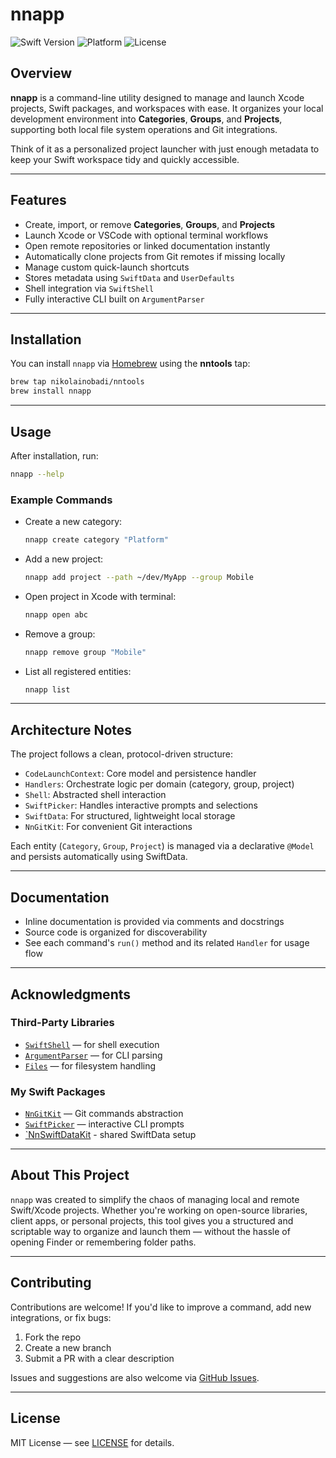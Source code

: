 # nnapp

![Swift Version](https://badgen.net/badge/swift/6.0%2B/purple)
![Platform](https://img.shields.io/badge/platform-macOS%2014-blue)
![License](https://img.shields.io/badge/license-MIT-lightgray)

## Overview

**nnapp** is a command-line utility designed to manage and launch Xcode projects, Swift packages, and workspaces with ease. It organizes your local development environment into **Categories**, **Groups**, and **Projects**, supporting both local file system operations and Git integrations.

Think of it as a personalized project launcher with just enough metadata to keep your Swift workspace tidy and quickly accessible.

---

## Features

- Create, import, or remove **Categories**, **Groups**, and **Projects**
- Launch Xcode or VSCode with optional terminal workflows
- Open remote repositories or linked documentation instantly
- Automatically clone projects from Git remotes if missing locally
- Manage custom quick-launch shortcuts
- Stores metadata using `SwiftData` and `UserDefaults`
- Shell integration via `SwiftShell`
- Fully interactive CLI built on `ArgumentParser`

---

## Installation

You can install `nnapp` via [Homebrew](https://brew.sh) using the **nntools** tap:

```sh
brew tap nikolainobadi/nntools
brew install nnapp
```

---

## Usage

After installation, run:

```sh
nnapp --help
```

### Example Commands

- Create a new category:
  ```sh
  nnapp create category "Platform"
  ```

- Add a new project:
  ```sh
  nnapp add project --path ~/dev/MyApp --group Mobile
  ```

- Open project in Xcode with terminal:
  ```sh
  nnapp open abc
  ```

- Remove a group:
  ```sh
  nnapp remove group "Mobile"
  ```

- List all registered entities:
  ```sh
  nnapp list
  ```

---

## Architecture Notes

The project follows a clean, protocol-driven structure:

- `CodeLaunchContext`: Core model and persistence handler
- `Handlers`: Orchestrate logic per domain (category, group, project)
- `Shell`: Abstracted shell interaction
- `SwiftPicker`: Handles interactive prompts and selections
- `SwiftData`: For structured, lightweight local storage
- `NnGitKit`: For convenient Git interactions

Each entity (`Category`, `Group`, `Project`) is managed via a declarative `@Model` and persists automatically using SwiftData.

---

## Documentation

- Inline documentation is provided via comments and docstrings
- Source code is organized for discoverability
- See each command's `run()` method and its related `Handler` for usage flow

---

## Acknowledgments

### Third-Party Libraries
- [`SwiftShell`](https://github.com/kareman/SwiftShell) — for shell execution
- [`ArgumentParser`](https://github.com/apple/swift-argument-parser) — for CLI parsing
- [`Files`](https://github.com/JohnSundell/Files) — for filesystem handling

### My Swift Packages
- [`NnGitKit`](https://github.com/nikolainobadi/NnGitKit) — Git commands abstraction
- [`SwiftPicker`](https://github.com/nikolainobadi/SwiftPicker) — interactive CLI prompts
- [`NnSwiftDataKit](https://github.com/nikolainobadi/NnSwiftDataKit) - shared SwiftData setup

---

## About This Project

`nnapp` was created to simplify the chaos of managing local and remote Swift/Xcode projects. Whether you're working on open-source libraries, client apps, or personal projects, this tool gives you a structured and scriptable way to organize and launch them — without the hassle of opening Finder or remembering folder paths.

---

## Contributing

Contributions are welcome! If you'd like to improve a command, add new integrations, or fix bugs:

1. Fork the repo
2. Create a new branch
3. Submit a PR with a clear description

Issues and suggestions are also welcome via [GitHub Issues](https://github.com/nikolainobadi/nnapp/issues).

---

## License

MIT License — see [LICENSE](LICENSE) for details.
